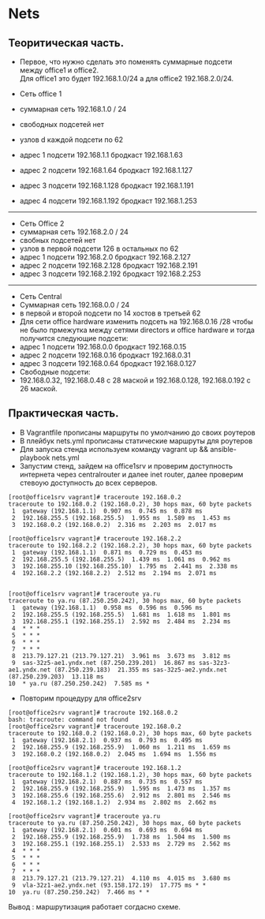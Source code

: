 # Nets

## Теоритическая часть.
- Первое, что нужно сделать это поменять суммарные подсети между office1 и office2.  
Для office1 это будет 192.168.1.0/24 а для office2 192.168.2.0/24. 

- Сеть office 1
- суммарная сеть 192.168.1.0 / 24
- свободных подсетей нет 
- узлов d каждой подсети по 62 
- адрес 1 подсети  192.168.1.1  бродкаст 192.168.1.63
- адрес 2 подсети  192.168.1.64  бродкаст 192.168.1.127
- адрес 3 подсети  192.168.1.128  бродкаст 192.168.1.191
- адрес 4 подсети  192.168.1.192 бродкаст 192.168.1.253
---
- Сеть Office 2
- суммарная сеть 192.168.2.0 / 24
- свобных подсетей нет 
- узлов в первой подсети 126 в остальных по 62
- адрес 1 подсети  192.168.2.0  бродкаст 192.168.2.127
- адрес 2 подсети  192.168.2.128 бродкаст 192.168.2.191
- адрес 3 подсети  192.168.2.192  бродкаст 192.168.2.253
---
- Сеть Central
- Суммарная сеть 192.168.0.0 / 24
- в первой и второй подсети по 14 хостов в третьей 62
- Для сети office hardware изменить подсеть на 192.168.0.16 /28 чтобы не было прмежутка между сетями directors и office hardware и тогда получится следующие подсети: 
- адрес 1 подсети  192.168.0.0  бродкаст 192.168.0.15 
- адрес 2 подсети  192.168.0.16 бродкаст 192.168.0.31 
- адрес 3 подсети  192.168.0.64  бродкаст 192.168.0.127
- Свободные подсети: 
- 192.168.0.32, 192.168.0.48 c 28 маской и 192.168.0.128, 192.168.0.192 с 26 маской.

## Практическая часть.

- В Vagrantfile прописаны маршруты по умолчанию до своих роутеров
- В плейбук nets.yml прописаны статические маршруты для роутеров 
- Для запуска стенда используем команду vagrant up && ansible-playbook nets.yml
- Запустим стенд, зайдем на office1srv и проверим доступность интернета через centralrouter и далее inet router, далее проверим стевоую доступность до всех серверов.

```
[root@office1srv vagrant]# traceroute 192.168.0.2
traceroute to 192.168.0.2 (192.168.0.2), 30 hops max, 60 byte packets
 1  gateway (192.168.1.1)  0.907 ms  0.745 ms  0.878 ms
 2  192.168.255.5 (192.168.255.5)  1.955 ms  1.589 ms  1.453 ms
 3  192.168.0.2 (192.168.0.2)  2.316 ms  2.203 ms  2.017 ms
 
[root@office1srv vagrant]# traceroute 192.168.2.2
traceroute to 192.168.2.2 (192.168.2.2), 30 hops max, 60 byte packets
 1  gateway (192.168.1.1)  0.871 ms  0.729 ms  0.453 ms
 2  192.168.255.5 (192.168.255.5)  1.439 ms  1.061 ms  0.962 ms
 3  192.168.255.10 (192.168.255.10)  1.795 ms  2.441 ms  2.338 ms
 4  192.168.2.2 (192.168.2.2)  2.512 ms  2.194 ms  2.071 ms

 
[root@office1srv vagrant]# traceroute ya.ru
traceroute to ya.ru (87.250.250.242), 30 hops max, 60 byte packets
 1  gateway (192.168.1.1)  0.958 ms  0.596 ms  0.596 ms
 2  192.168.255.5 (192.168.255.5)  1.681 ms  1.618 ms  1.801 ms
 3  192.168.255.1 (192.168.255.1)  2.592 ms  2.484 ms  2.234 ms
 4  * * *
 5  * * *
 6  * * *
 7  * * *
 8  213.79.127.21 (213.79.127.21)  3.961 ms  3.673 ms  3.812 ms
 9  sas-32z5-ae1.yndx.net (87.250.239.201)  16.867 ms sas-32z3-ae1.yndx.net (87.250.239.183)  21.355 ms sas-32z5-ae2.yndx.net (87.250.239.203)  13.118 ms
10  * ya.ru (87.250.250.242)  7.585 ms *
```

- Повторим процедуру для office2srv


```
[root@office2srv vagrant]# tracroute 192.168.0.2
bash: tracroute: command not found
[root@office2srv vagrant]# traceroute 192.168.0.2
traceroute to 192.168.0.2 (192.168.0.2), 30 hops max, 60 byte packets
 1  gateway (192.168.2.1)  0.937 ms  0.793 ms  0.495 ms
 2  192.168.255.9 (192.168.255.9)  1.060 ms  1.211 ms  1.659 ms
 3  192.168.0.2 (192.168.0.2)  2.045 ms  1.694 ms  1.556 ms

[root@office2srv vagrant]# traceroute 192.168.1.2
traceroute to 192.168.1.2 (192.168.1.2), 30 hops max, 60 byte packets
 1  gateway (192.168.2.1)  0.887 ms  0.735 ms  0.557 ms
 2  192.168.255.9 (192.168.255.9)  1.595 ms  1.473 ms  1.357 ms
 3  192.168.255.6 (192.168.255.6)  2.912 ms  2.801 ms  2.546 ms
 4  192.168.1.2 (192.168.1.2)  2.934 ms  2.802 ms  2.662 ms

[root@office2srv vagrant]# traceroute ya.ru
traceroute to ya.ru (87.250.250.242), 30 hops max, 60 byte packets
 1  gateway (192.168.2.1)  0.601 ms  0.693 ms  0.694 ms
 2  192.168.255.9 (192.168.255.9)  1.738 ms  1.504 ms  1.500 ms
 3  192.168.255.1 (192.168.255.1)  2.533 ms  2.729 ms  2.562 ms
 4  * * *
 5  * * *
 6  * * *
 7  * * *
 8  213.79.127.21 (213.79.127.21)  4.110 ms  4.015 ms  3.680 ms
 9  vla-32z1-ae2.yndx.net (93.158.172.19)  17.775 ms * *
10  ya.ru (87.250.250.242)  7.466 ms * *
```

Вывод : маршрутизация работает согдасно схеме.